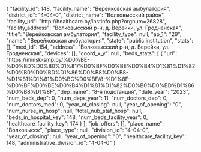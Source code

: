 {
    "facility_id": 148,
    "facility_name": "Верейковская амбулатория",
    "district_id": "4-04-0",
    "district_name": "Волковысский район",
    "facility_url": "http:\/\/healthcare.by\/instinfo.php?orgnum=26828",
    "facility_address": "Волковысский р-н, д. Верейки, ул. Гродненская",
    "title": "Верейковская амбулатория",
    "facility_type": null,
    "ap_1": "29",
    "name": "Верейковская амбулатория",
    "state": "public institution",
    "stats": [],
    "med_id": 154,
    "address": "Волковысский р-н, д. Верейки, ул. Гродненская",
    "devices": [],
    "coord_x_y": null,
    "beds_stats": [
        {
            "url": "https:\/\/minsk-smp.by\/%D0%BE-%D0%BD%D0%B0%D1%81\/%D0%BF%D0%BE%D0%B4%D1%81%D1%82%D0%B0%D0%BD%D1%86%D0%B8%D0%B8-%D1%81%D1%81%D0%BC%D0%BF\/8-%D1%8F-%D0%BF%D0%BE%D0%B4%D1%81%D1%82%D0%B0%D0%BD%D1%86%D0%B8%D1%8F",
            "dep_name": "8-я подстанция",
            "date_year": "2023",
            "num_beds_dep": 0,
            "num_deps_year": 11,
            "num_doctors_dep": 0,
            "num_doctors_med": 0,
            "year_of_closing": null,
            "year_of_opening": "0",
            "num_nurse_in_hosp": null,
            "total_nub_staf_hosp": null,
            "beds_in_hospital_key": 148,
            "num_beds_facility_year": 0,
            "healthcare_facility_key": 174
        }
    ],
    "job_offers": [],
    "place_name": "Волковысск",
    "place_type": null,
    "division_id": "4-04-0",
    "year_of_closing": null,
    "year_of_opening": "0",
    "healthcare_facility_key": 148,
    "administrative_division_id": "4-04-0"
}
